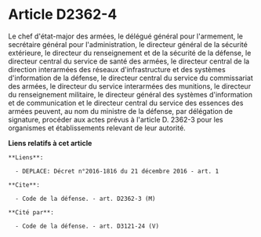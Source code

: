 # Article D2362-4

Le chef d'état-major des armées, le délégué général pour l'armement, le secrétaire général pour l'administration, le
directeur général de la sécurité extérieure, le          directeur du renseignement et de la sécurité de la défense, le
directeur central du service de santé des armées, le directeur central de la direction interarmées des réseaux
d'infrastructure et des systèmes d'information de la défense, le directeur central du service du commissariat des armées, le
directeur du service interarmées des munitions, le directeur du renseignement militaire, le directeur général des systèmes
d'information et de communication et le directeur central du service des essences des armées peuvent, au nom du ministre de
la défense, par délégation de signature, procéder aux actes prévus à l'article D. 2362-3 pour les organismes et
établissements relevant de leur autorité.

**Liens relatifs à cet article**

	**Liens**:

	  - DEPLACE: Décret n°2016-1816 du 21 décembre 2016 - art. 1

	**Cite**:

	  - Code de la défense. - art. D2362-3 (M)

	**Cité par**:

	  - Code de la défense. - art. D3121-24 (V)
